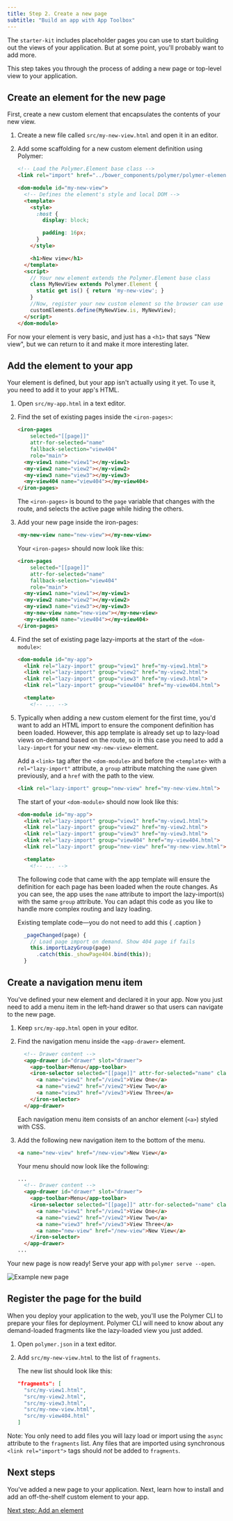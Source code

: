 ```yaml
---
title: Step 2. Create a new page
subtitle: "Build an app with App Toolbox"
---
```


<!-- toc -->

The `starter-kit` includes placeholder pages you can use to start building out
the views of your application. But at some point, you'll probably want to add more.

This step takes you through the process of adding a new page or top-level view to your application.

## Create an element for the new page

First, create a new custom element that encapsulates the contents of
your new view.

1.  Create a new file called `src/my-new-view.html` and open it in an editor.

2.  Add some scaffolding for a new custom element definition using Polymer:

    ```html
    <!-- Load the Polymer.Element base class -->
    <link rel="import" href="../bower_components/polymer/polymer-element.html">

    <dom-module id="my-new-view">
      <!-- Defines the element's style and local DOM -->
      <template>
        <style>
          :host {
            display: block;

            padding: 16px;
          }
        </style>

        <h1>New view</h1>
      </template>
      <script>
        // Your new element extends the Polymer.Element base class
        class MyNewView extends Polymer.Element {
          static get is() { return 'my-new-view'; }
        }
        //Now, register your new custom element so the browser can use it
        customElements.define(MyNewView.is, MyNewView);
      </script>
    </dom-module>
    ```

For now your element is very basic, and just has a `<h1>` that says "New view",
but we can return to it and make it more interesting later.

## Add the element to your app

Your element is defined, but your app isn't actually using it yet. To use it,
you need to add it to your app's HTML.

1.  Open `src/my-app.html` in a text editor.

1.  Find the set of existing pages inside the `<iron-pages>`:

    ```html
    <iron-pages
        selected="[[page]]"
        attr-for-selected="name"
        fallback-selection="view404"
        role="main">
      <my-view1 name="view1"></my-view1>
      <my-view2 name="view2"></my-view2>
      <my-view3 name="view3"></my-view3>
      <my-view404 name="view404"></my-view404>
    </iron-pages>
    ```

    The `<iron-pages>` is bound to the `page` variable that changes with the
    route, and selects the active page while hiding the others.

1.  Add your new page inside the iron-pages:

    ```html
    <my-new-view name="new-view"></my-new-view>
    ```

    Your `<iron-pages>` should now look like this:

    ```html
    <iron-pages
        selected="[[page]]"
        attr-for-selected="name"
        fallback-selection="view404"
        role="main">
      <my-view1 name="view1"></my-view1>
      <my-view2 name="view2"></my-view2>
      <my-view3 name="view3"></my-view3>
      <my-new-view name="new-view"></my-new-view>
      <my-view404 name="view404"></my-view404>
    </iron-pages>
    ```

1.  Find the set of existing page lazy-imports at the start of the
    `<dom-module>`:

    ```html
    <dom-module id="my-app">
      <link rel="lazy-import" group="view1" href="my-view1.html">
      <link rel="lazy-import" group="view2" href="my-view2.html">
      <link rel="lazy-import" group="view3" href="my-view3.html">
      <link rel="lazy-import" group="view404" href="my-view404.html">

      <template>
        <!-- ... -->
    ```

1.  Typically when adding a new custom element for the first time, you'd
    want to add an HTML import to ensure the component definition has been
    loaded.  However, this app template is already set up to lazy-load views
    on-demand based on the route, so in this case you need to add a
    `lazy-import` for your new `<my-new-view>` element.

    Add a `<link>` tag after the `<dom-module>` and before the `<template>`
    with a `rel="lazy-import"` attribute, a `group` attribute matching the
    `name` given previously, and a `href` with the path to the view.

    ```html
    <link rel="lazy-import" group="new-view" href="my-new-view.html">
    ```

    The start of your `<dom-module>` should now look like this:

    ```html
    <dom-module id="my-app">
      <link rel="lazy-import" group="view1" href="my-view1.html">
      <link rel="lazy-import" group="view2" href="my-view2.html">
      <link rel="lazy-import" group="view3" href="my-view3.html">
      <link rel="lazy-import" group="view404" href="my-view404.html">
      <link rel="lazy-import" group="new-view" href="my-new-view.html">

      <template>
        <!-- ... -->
    ```

    The following code that came with the app template will ensure the
    definition for each page has been loaded when the route changes.  As
    you can see, the app uses the `name` attribute to import the lazy-import(s)
    with the same `group` attribute. You can adapt this code as you
    like to handle more complex routing and lazy loading.

    Existing template code—you do not need to add this { .caption }

    ```js
      _pageChanged(page) {
        // Load page import on demand. Show 404 page if fails
        this.importLazyGroup(page)
          .catch(this._showPage404.bind(this));
      }
    ```

## Create a navigation menu item

You've defined your new element and declared it in your app. Now you
just need to add a menu item in the left-hand drawer so that users can navigate to the new page.

1.  Keep `src/my-app.html` open in your editor.

1.  Find the navigation menu inside the `<app-drawer>` element.

    ```html
      <!-- Drawer content -->
      <app-drawer id="drawer" slot="drawer">
        <app-toolbar>Menu</app-toolbar>
        <iron-selector selected="[[page]]" attr-for-selected="name" class="drawer-list" role="navigation">
          <a name="view1" href="/view1">View One</a>
          <a name="view2" href="/view2">View Two</a>
          <a name="view3" href="/view3">View Three</a>
        </iron-selector>
      </app-drawer>
    ```

    Each navigation menu item consists of an anchor element (`<a>`) styled with CSS.

1.  Add the following new navigation item to the bottom of the menu.

    ```html
    <a name="new-view" href="/new-view">New View</a>
    ```

    Your menu should now look like the following:

    ```html
    ...
      <!-- Drawer content -->
      <app-drawer id="drawer" slot="drawer">
        <app-toolbar>Menu</app-toolbar>
        <iron-selector selected="[[page]]" attr-for-selected="name" class="drawer-list" role="navigation">
          <a name="view1" href="/view1">View One</a>
          <a name="view2" href="/view2">View Two</a>
          <a name="view3" href="/view3">View Three</a>
          <a name="new-view" href="/new-view">New View</a>
        </iron-selector>
      </app-drawer>
    ...
    ```

Your new page is now ready! Serve your app with `polymer serve --open`.

![Example new page](/images/2.0/toolbox/new-view.png)

## Register the page for the build

When you deploy your application to the web, you'll use the Polymer CLI
to prepare your files for deployment.  Polymer CLI will need to know about any
demand-loaded fragments like the lazy-loaded view you just added.

1.  Open `polymer.json` in a text editor.

1.  Add `src/my-new-view.html` to the list of `fragments`.

    The new list should look like this:

    ```json
    "fragments": [
      "src/my-view1.html",
      "src/my-view2.html",
      "src/my-view3.html",
      "src/my-new-view.html",
      "src/my-view404.html"
    ]
    ```

Note: You only need to add files you will lazy load or import using the `async`
attribute to the `fragments` list.  Any files that are imported using synchronous
`<link rel="import">` tags should *not* be added to `fragments`.

## Next steps

You've added a new page to your application. Next, learn how to install and add an off-the-shelf custom element to your app.

<a class="blue-button"
    href="add-elements">Next step: Add an element</a>
